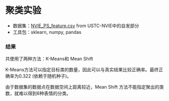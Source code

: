 # 聚类实验

- 数据集：[NVIE_PS_feature.csv](..\data\NVIE_PS_feature.csv) from USTC-NVIE中的自发部分
- 工具包：sklearn, numpy, pandas

### 结果

共使用了两种方法：K-Means和 Mean Shift

K-Means方法可以指定目标类的数量，因此可以与真实结果比较正确率。最终正确率为0.322 (依赖于随机种子)。

由于数据集的数据点在数据空间上距离较近，Mean Shift 方法不能指定聚出的类数，就难以得到6种表情的分类。 